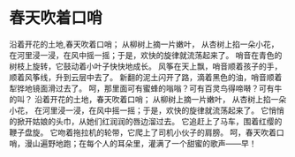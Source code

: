 # 春天吹着口哨
沿着开花的土地,春天吹着口哨； 
从柳树上摘一片嫩叶， 
从杏树上掐一朵小花， 
在河里浸一浸，在风中摇一摇；于是，欢快的旋律就流荡起来了。 
哨音在青色的树枝上旋转，它鼓动着小叶子快快地成长。 
风筝在天上飘，哨音顺着孩子的手，顺着风筝线，升到云层中去了。 
新翻的泥土闪开了路，滴着黑色的油，哨音顺着犁铧地镜面滑过去了。 
呵，那里面可有蜜蜂的嗡嗡？可有百灵鸟得啼啭？可有牛的叫？ 
沿着开花的土地，春天吹着口哨； 
从柳树上摘一片嫩叶， 
从杏树上掐一朵小花， 
在河里浸一浸，在风中摇一摇；于是，欢快的旋律就流荡起来了。 
它悄悄的掀开姑娘的头巾，从她们红润润的唇边溜过去。 
它追赶上了马车，围着红缨的鞭子盘旋。 
它吻着拖拉机的轮带，它爬上了司机小伙子的肩膀。 
呵，春天吹着口哨，漫山遍野地跑；在每个人的耳朵里，灌满了一个甜蜜的歌声——早！
  
